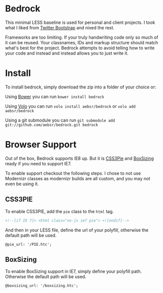 # Bedrock

This minimal LESS baseline is used for personal and client projects. I took what I liked from [Twitter Bootstrap](http://twitter.github.com/bootstrap/) and nixed the rest.

Frameworks are too limiting. If your truly handwriting code only so much of it can be reused. Your classnames, IDs and markup structure should match what's best for the project. Bedrock attempts to avoid telling how to write your code and instead and instead allows you to just write it.

# Install
To install bedrock, simply download the zip into a folder of your choice or:

Using [Bower](https://github.com/twitter/bower) you can run `bower install bedrock`

Using [Volo](https://github.com/volojs/volo) you can run `volo install aebsr/bedrock` or `volo add aebsr/bedrock`

Using a git submodule you can run `git submodule add git://github.com/aebsr/bedrock.git bedrock`

# Browser Support

Out of the box, Bedrock supports IE8 up. But it is [CSS3Pie](http://css3pie.com) and [BoxSizing](https://github.com/Schepp/box-sizing-polyfill) ready if you need to support IE7.

To enable support checkout the following steps. I chose to not use Modernizr classes as modernizr builds are all custom, and you may not even be using it.

## CSS3PIE

To enable CSS3PIE, add the `pie` class to the `html` tag.

```html
<!--[if IE 7]> <html class="no-js ie7 pie"> <![endif]-->
```

And then in your LESS file, define the url of your polyfill, otherwise the default path will be used.

`@pie_url: '/PIE.htc';`

## BoxSizing

To enable BoxSizing support in IE7, simply define your polyfill path. Otherwise the default path will be used.

`@boxsizing_url: '/boxsizing.htc';`
